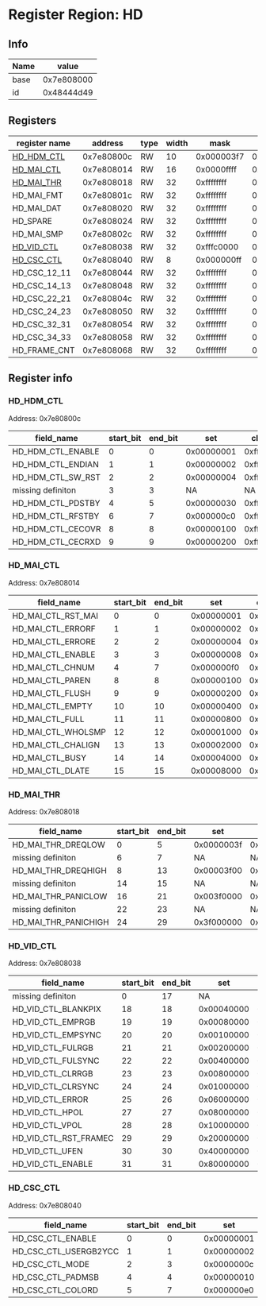 # Register Region: HD


## Info
| Name | value |
| --- | --- |
| base | 0x7e808000 |
| id | 0x48444d49 |

## Registers

| register name | address | type | width | mask | reset |
| --- | --- | --- | --- | --- | --- |
| [HD_HDM_CTL](#hd_hdm_ctl) | 0x7e80800c | RW | 10 | 0x000003f7 | 0x000000f0 |
| [HD_MAI_CTL](#hd_mai_ctl) | 0x7e808014 | RW | 16 | 0x0000ffff | 0x00000020 |
| [HD_MAI_THR](#hd_mai_thr) | 0x7e808018 | RW | 32 | 0xffffffff | 0x01010101 |
| HD_MAI_FMT | 0x7e80801c | RW | 32 | 0xffffffff | 0000000000 |
| HD_MAI_DAT | 0x7e808020 | RW | 32 | 0xffffffff | 0000000000 |
| HD_SPARE | 0x7e808024 | RW | 32 | 0xffffffff | 0000000000 |
| HD_MAI_SMP | 0x7e80802c | RW | 32 | 0xffffffff | 0000000000 |
| [HD_VID_CTL](#hd_vid_ctl) | 0x7e808038 | RW | 32 | 0xfffc0000 | 0x00040000 |
| [HD_CSC_CTL](#hd_csc_ctl) | 0x7e808040 | RW | 8 | 0x000000ff | 0000000000 |
| HD_CSC_12_11 | 0x7e808044 | RW | 32 | 0xffffffff | 0000000000 |
| HD_CSC_14_13 | 0x7e808048 | RW | 32 | 0xffffffff | 0000000000 |
| HD_CSC_22_21 | 0x7e80804c | RW | 32 | 0xffffffff | 0000000000 |
| HD_CSC_24_23 | 0x7e808050 | RW | 32 | 0xffffffff | 0000000000 |
| HD_CSC_32_31 | 0x7e808054 | RW | 32 | 0xffffffff | 0000000000 |
| HD_CSC_34_33 | 0x7e808058 | RW | 32 | 0xffffffff | 0000000000 |
| HD_FRAME_CNT | 0x7e808068 | RW | 32 | 0xffffffff | 0000000000 |

## Register info


### HD_HDM_CTL
 Address: 0x7e80800c

| field_name | start_bit | end_bit | set | clear | reset |
| --- | --- | --- | --- | --- | --- |
| HD_HDM_CTL_ENABLE | 0 | 0 | 0x00000001 | 0xfffffffe | 0x0 |
| HD_HDM_CTL_ENDIAN | 1 | 1 | 0x00000002 | 0xfffffffd | 0x0 |
| HD_HDM_CTL_SW_RST | 2 | 2 | 0x00000004 | 0xfffffffb | 0x0 |
| missing definiton | 3 | 3 | NA | NA | NA |
| HD_HDM_CTL_PDSTBY | 4 | 5 | 0x00000030 | 0xffffffcf | 0x3 |
| HD_HDM_CTL_RFSTBY | 6 | 7 | 0x000000c0 | 0xffffff3f | 0x3 |
| HD_HDM_CTL_CECOVR | 8 | 8 | 0x00000100 | 0xfffffeff | 0x0 |
| HD_HDM_CTL_CECRXD | 9 | 9 | 0x00000200 | 0xfffffdff | 0x0 |

### HD_MAI_CTL
 Address: 0x7e808014

| field_name | start_bit | end_bit | set | clear | reset |
| --- | --- | --- | --- | --- | --- |
| HD_MAI_CTL_RST_MAI | 0 | 0 | 0x00000001 | 0xfffffffe | 0x0 |
| HD_MAI_CTL_ERRORF | 1 | 1 | 0x00000002 | 0xfffffffd | 0x0 |
| HD_MAI_CTL_ERRORE | 2 | 2 | 0x00000004 | 0xfffffffb | 0x0 |
| HD_MAI_CTL_ENABLE | 3 | 3 | 0x00000008 | 0xfffffff7 | 0x0 |
| HD_MAI_CTL_CHNUM | 4 | 7 | 0x000000f0 | 0xffffff0f | 0x2 |
| HD_MAI_CTL_PAREN | 8 | 8 | 0x00000100 | 0xfffffeff | 0x0 |
| HD_MAI_CTL_FLUSH | 9 | 9 | 0x00000200 | 0xfffffdff | 0x0 |
| HD_MAI_CTL_EMPTY | 10 | 10 | 0x00000400 | 0xfffffbff | 0x0 |
| HD_MAI_CTL_FULL | 11 | 11 | 0x00000800 | 0xfffff7ff | 0x0 |
| HD_MAI_CTL_WHOLSMP | 12 | 12 | 0x00001000 | 0xffffefff | 0x0 |
| HD_MAI_CTL_CHALIGN | 13 | 13 | 0x00002000 | 0xffffdfff | 0x0 |
| HD_MAI_CTL_BUSY | 14 | 14 | 0x00004000 | 0xffffbfff | 0x0 |
| HD_MAI_CTL_DLATE | 15 | 15 | 0x00008000 | 0xffff7fff | 0x0 |

### HD_MAI_THR
 Address: 0x7e808018

| field_name | start_bit | end_bit | set | clear | reset |
| --- | --- | --- | --- | --- | --- |
| HD_MAI_THR_DREQLOW | 0 | 5 | 0x0000003f | 0xffffffc0 | 0x1 |
| missing definiton | 6 | 7 | NA | NA | NA |
| HD_MAI_THR_DREQHIGH | 8 | 13 | 0x00003f00 | 0xffffc0ff | 0x1 |
| missing definiton | 14 | 15 | NA | NA | NA |
| HD_MAI_THR_PANICLOW | 16 | 21 | 0x003f0000 | 0xffc0ffff | 0x1 |
| missing definiton | 22 | 23 | NA | NA | NA |
| HD_MAI_THR_PANICHIGH | 24 | 29 | 0x3f000000 | 0xc0ffffff | 0x1 |

### HD_VID_CTL
 Address: 0x7e808038

| field_name | start_bit | end_bit | set | clear | reset |
| --- | --- | --- | --- | --- | --- |
| missing definiton | 0 | 17 | NA | NA | NA |
| HD_VID_CTL_BLANKPIX | 18 | 18 | 0x00040000 | 0xfffbffff | 0x1 |
| HD_VID_CTL_EMPRGB | 19 | 19 | 0x00080000 | 0xfff7ffff | 0x0 |
| HD_VID_CTL_EMPSYNC | 20 | 20 | 0x00100000 | 0xffefffff | 0x0 |
| HD_VID_CTL_FULRGB | 21 | 21 | 0x00200000 | 0xffdfffff | 0x0 |
| HD_VID_CTL_FULSYNC | 22 | 22 | 0x00400000 | 0xffbfffff | 0x0 |
| HD_VID_CTL_CLRRGB | 23 | 23 | 0x00800000 | 0xff7fffff | 0x0 |
| HD_VID_CTL_CLRSYNC | 24 | 24 | 0x01000000 | 0xfeffffff | 0x0 |
| HD_VID_CTL_ERROR | 25 | 26 | 0x06000000 | 0xf9ffffff | 0x0 |
| HD_VID_CTL_HPOL | 27 | 27 | 0x08000000 | 0xf7ffffff | 0x0 |
| HD_VID_CTL_VPOL | 28 | 28 | 0x10000000 | 0xefffffff | 0x0 |
| HD_VID_CTL_RST_FRAMEC | 29 | 29 | 0x20000000 | 0xdfffffff | 0x0 |
| HD_VID_CTL_UFEN | 30 | 30 | 0x40000000 | 0xbfffffff | 0x0 |
| HD_VID_CTL_ENABLE | 31 | 31 | 0x80000000 | 0x7fffffff | 0x0 |

### HD_CSC_CTL
 Address: 0x7e808040

| field_name | start_bit | end_bit | set | clear | reset |
| --- | --- | --- | --- | --- | --- |
| HD_CSC_CTL_ENABLE | 0 | 0 | 0x00000001 | 0xfffffffe | 0x0 |
| HD_CSC_CTL_USERGB2YCC | 1 | 1 | 0x00000002 | 0xfffffffd | 0x0 |
| HD_CSC_CTL_MODE | 2 | 3 | 0x0000000c | 0xfffffff3 | 0x0 |
| HD_CSC_CTL_PADMSB | 4 | 4 | 0x00000010 | 0xffffffef | 0x0 |
| HD_CSC_CTL_COLORD | 5 | 7 | 0x000000e0 | 0xffffff1f | 0x0 |
